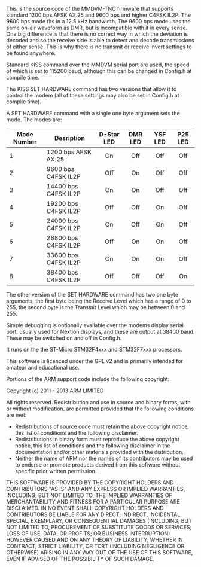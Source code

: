 This is the source code of the MMDVM-TNC firmware that supports standard 1200 bps AFSK AX.25 and 9600 bps and higher C4FSK IL2P. The 9600 bps mode fits in a 12.5 kHz bandwidth. The 9600 bps mode uses the same on-air waveform as DMR, but is incompatible with it in every sense. One big difference is that there is no correct way in which the deviation is decoded and so the receive side is able to detect and decode transmissions of either sense. This is why there is no transmit or receive invert settings to be found anywhere.

Standard KISS command over the MMDVM serial port are used, the speed of which is set to 115200 baud, although this can be changed in Config.h at compile time.

The KISS SET HARDWARE command has two versions that allow it to control the modem (all of these settings may also be set in Config.h at compile time).

A SET HARDWARE command with a single one byte argument sets the mode. The modes are:

| Mode Number | Desription           | D-Star LED | DMR LED | YSF LED | P25 LED |
|-------------|----------------------|:----------:|:-------:|:-------:|:-------:|
| 1           | 1200 bps AFSK AX.25  | On         | Off     | Off     | Off     |
| 2           | 9600 bps C4FSK IL2P  | Off        | On      | Off     | Off     |
| 3           | 14400 bps C4FSK IL2P | On         | On      | Off     | Off     |
| 4           | 19200 bps C4FSK IL2P | Off        | Off     | On      | Off     |
| 5           | 24000 bps C4FSK IL2P | On         | Off     | On      | Off     |
| 6           | 28800 bps C4FSK IL2P | Off        | On      | On      | Off     |
| 7           | 33600 bps C4FSK IL2P | On         | On      | On      | Off     |
| 8           | 38400 bps C4FSK IL2P | Off        | Off     | Off     | On      |
 
 The other version of the SET HARDWARE command has two one byte arguments, the first byte being the Receive Level which has a range of 0 to 255, the second byte is the Transmit Level which may be between 0 and 255.

Simple debugging is optionally available over the modems display serial port, usually used for Nextion displays, and these are output at 38400 baud. These may be switched on and off in Config.h.

It runs on the the ST-Micro STM32F4xxx and STM32F7xxx processors.

This software is licenced under the GPL v2 and is primarily intended for amateur and educational use.

Portions of the ARM support code include the following copyright:

   Copyright (c) 2011 - 2013 ARM LIMITED

   All rights reserved.
   Redistribution and use in source and binary forms, with or without
   modification, are permitted provided that the following conditions are met:
   - Redistributions of source code must retain the above copyright
     notice, this list of conditions and the following disclaimer.
   - Redistributions in binary form must reproduce the above copyright
     notice, this list of conditions and the following disclaimer in the
     documentation and/or other materials provided with the distribution.
   - Neither the name of ARM nor the names of its contributors may be used
     to endorse or promote products derived from this software without
     specific prior written permission.

   THIS SOFTWARE IS PROVIDED BY THE COPYRIGHT HOLDERS AND CONTRIBUTORS "AS IS"
   AND ANY EXPRESS OR IMPLIED WARRANTIES, INCLUDING, BUT NOT LIMITED TO, THE
   IMPLIED WARRANTIES OF MERCHANTABILITY AND FITNESS FOR A PARTICULAR PURPOSE
   ARE DISCLAIMED. IN NO EVENT SHALL COPYRIGHT HOLDERS AND CONTRIBUTORS BE
   LIABLE FOR ANY DIRECT, INDIRECT, INCIDENTAL, SPECIAL, EXEMPLARY, OR
   CONSEQUENTIAL DAMAGES (INCLUDING, BUT NOT LIMITED TO, PROCUREMENT OF
   SUBSTITUTE GOODS OR SERVICES; LOSS OF USE, DATA, OR PROFITS; OR BUSINESS
   INTERRUPTION) HOWEVER CAUSED AND ON ANY THEORY OF LIABILITY, WHETHER IN
   CONTRACT, STRICT LIABILITY, OR TORT (INCLUDING NEGLIGENCE OR OTHERWISE)
   ARISING IN ANY WAY OUT OF THE USE OF THIS SOFTWARE, EVEN IF ADVISED OF THE
   POSSIBILITY OF SUCH DAMAGE.
